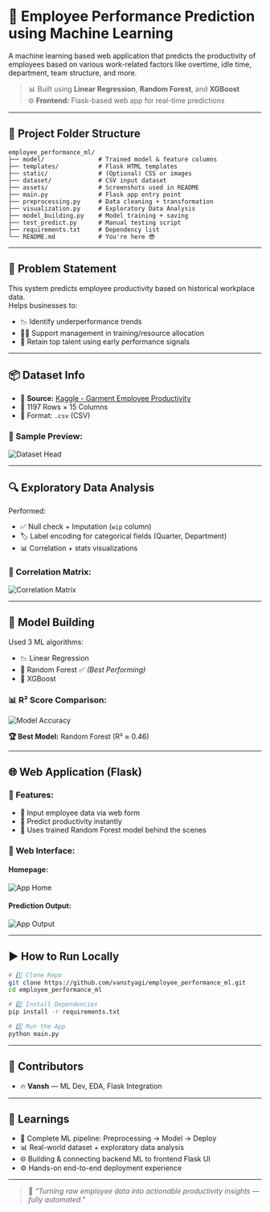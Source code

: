 # 🧠 Employee Performance Prediction using Machine Learning

A machine learning based web application that predicts the productivity of employees based on various work-related factors like overtime, idle time, department, team structure, and more.

> 📊 Built using **Linear Regression**, **Random Forest**, and **XGBoost**  
> 🌐 **Frontend:** Flask-based web app for real-time predictions

---

## 📁 Project Folder Structure

```
employee_performance_ml/
├── model/               # Trained model & feature columns
├── templates/           # Flask HTML templates
├── static/              # (Optional) CSS or images
├── dataset/             # CSV input dataset
├── assets/              # Screenshots used in README
├── main.py              # Flask app entry point
├── preprocessing.py     # Data cleaning + transformation
├── visualization.py     # Exploratory Data Analysis
├── model_building.py    # Model training + saving
├── test_predict.py      # Manual testing script
├── requirements.txt     # Dependency list
└── README.md            # You're here 😎
```

---

## 🧠 Problem Statement

This system predicts employee productivity based on historical workplace data.  
Helps businesses to:
- 📉 Identify underperformance trends  
- 🧑‍💼 Support management in training/resource allocation  
- 🔁 Retain top talent using early performance signals  

---

## 📦 Dataset Info

- 📍 **Source:** [Kaggle - Garment Employee Productivity](https://www.kaggle.com/datasets/utkarshsarbahi/productivity-prediction-of-garment-employees)  
- 👥 1197 Rows × 15 Columns  
- 📄 Format: `.csv` (CSV)

### 📸 Sample Preview:
![Dataset Head](assets/dataset_head.png)

---

## 🔍 Exploratory Data Analysis

Performed:
- ✅ Null check + Imputation (`wip` column)
- 🏷️ Label encoding for categorical fields (Quarter, Department)
- 📊 Correlation + stats visualizations

### 📸 Correlation Matrix:
![Correlation Matrix](assets/correlation_matrix.png)

---

## 🧪 Model Building

Used 3 ML algorithms:
- 📉 Linear Regression  
- 🌲 Random Forest ✅ *(Best Performing)*  
- 🚀 XGBoost  

### 📊 R² Score Comparison:
![Model Accuracy](assets/model_accuracy.png)

**🏆 Best Model:** Random Forest (R² ≈ 0.46)

---

## 🌐 Web Application (Flask)

### 🔧 Features:
- 📝 Input employee data via web form  
- 🔮 Predict productivity instantly  
- 🧠 Uses trained Random Forest model behind the scenes  

### 📸 Web Interface:

#### Homepage:
![App Home](assets/app_home.png)

#### Prediction Output:
![App Output](assets/app_output.png)

---

## ▶️ How to Run Locally

```bash
# 1️⃣ Clone Repo
git clone https://github.com/vanstyagi/employee_performance_ml.git
cd employee_performance_ml

# 2️⃣ Install Dependencies
pip install -r requirements.txt

# 3️⃣ Run the App
python main.py
```

---

## 🤝 Contributors

- 🔥 **Vansh** — ML Dev, EDA, Flask Integration  

---

## 📌 Learnings

- 🧠 Complete ML pipeline: Preprocessing → Model → Deploy  
- 📊 Real-world dataset + exploratory data analysis  
- 🌐 Building & connecting backend ML to frontend Flask UI  
- ⚙️ Hands-on end-to-end deployment experience

---

> 🚀 _“Turning raw employee data into actionable productivity insights — fully automated."_  
